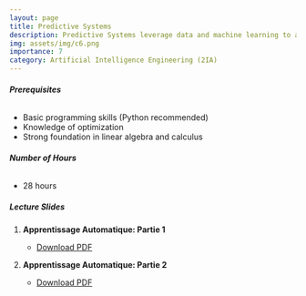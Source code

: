 ```yaml
---
layout: page
title: Predictive Systems
description: Predictive Systems leverage data and machine learning to anticipate future outcomes, enabling informed decision-making across diverse applications.
img: assets/img/c6.png
importance: 7
category: Artificial Intelligence Engineering (2IA)
---
```


###### **Prerequisites**
- Basic programming skills (Python recommended)
- Knowledge of optimization
- Strong foundation in linear algebra and calculus

###### **Number of Hours**
- 28 hours

##### **Lecture Slides**

1. **Apprentissage Automatique: Partie 1**
   - [Download PDF](../../assets/cours/Predictive%20systems/ML-TS%201.pdf)

2. **Apprentissage Automatique: Partie 2**
   - [Download PDF](../../assets/cours/Predictive%20systems/ML-TS%202.pdf)
